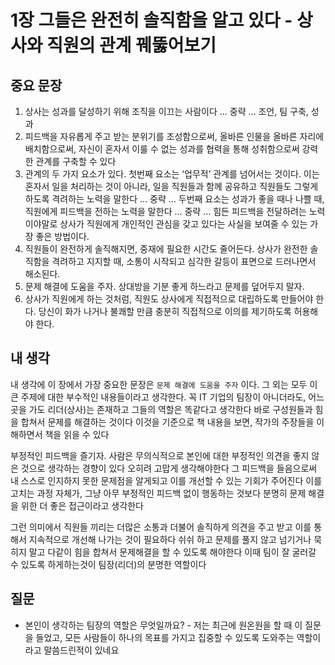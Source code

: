 # 1장 그들은 완전히 솔직함을 알고 있다 - 상사와 직원의 관계 꿰뚫어보기

## 중요 문장

1. 상사는 성과를 달성하기 위해 조직을 이끄는 사람이다 … 중략 … 조언, 팀 구축, 성과
2. 피드백을 자유롭게 주고 받는 분위기를 조성함으로써, 올바른 인물을 올바른 자리에 배치함으로써, 자신이 혼자서 이룰 수 없는 성과를 협력을 통해 성취함으로써 강력한 관계를 구축할 수 있다
3. 관계의 두 가지 요소가 있다. 첫번째 요소는 ‘업무적’ 관계를 넘어서는 것이다. 이는 혼자서 일을 처리하는 것이 아니라, 일을 직원들과 함께 공유하고 직원들도 그렇게 하도록 격려하는 노력을 말한다 … 중략 … 두번째 요소는 성과가 좋을 때나 나쁠 때, 직원에게 피드백을 전하는 노력을 말한다 … 중략 … 힘든 피드백을 전달하려는 노력이야말로 상사가 직원에게 개인적인 관심을 갖고 있다는 사실을 보여줄 수 있는 가장 좋은 방법이다.
4. 직원들이 완전하게 솔직해지면, 중재에 필요한 시간도 줄어든다. 상사가 완전한 솔직함을 격려하고 지지할 때, 소통이 시작되고 심각한 갈등이 표면으로 드러나면서 해소된다.
5. 문제 해결에 도움을 주자. 상대방을 기분 좋게 하느라고 문제를 덮어두지 말자.
6. 상사가 직원에게 하는 것처럼, 직원도 상사에게 직접적으로 대립하도록 만들어야 한다. 당신이 화가 나거나 불쾌할 만큼 충분히 직접적으로 이의를 제기하도록 허용해야 한다.

## 내 생각

내 생각에 이 장에서 가장 중요한 문장은 `문제 해결에 도움을 주자` 이다. 그 외는 모두 이 큰 주제에 대한 부수적인 내용들이라고 생각한다. 꼭 IT 기업의 팀장이 아니더라도, 어느 곳을 가도 리더(상사)는 존재하고 그들의 역할은 똑같다고 생각한다 바로 구성원들과 힘을 합쳐서 문제를 해결하는 것이다 이것을 기준으로 책 내용을 보면, 작가의 주장들을 이해하면서 책을 읽을 수 있다

부정적인 피드백을 즐기자. 사람은 무의식적으로 본인에 대한 부정적인 의견을 좋지 않은 것으로 생각하는 경향이 있다 오히려 고맙게 생각해야한다 그 피드백을 들음으로써 내 스스로 인지하지 못한 문제점을 알게되고 이를 개선할 수 있는 기회가 주어진다 이를 고치는 과정 자체가, 그냥 아무 부정적인 피드백 없이 행동하는 것보다 분명히 문제 해결을 위한 더 좋은 접근이라고 생각한다

그런 의미에서 직원들 끼리는  더많은 소통과 더불어 솔직하게 의견을 주고 받고 이를 통해서 지속적으로 개선해 나가는 것이 필요하다 쉬쉬 하고 문제를 풀지 않고 넘기거나 묵히지 말고 다같이 힘을 합쳐서 문제해결을 할 수 있도록 해야한다 이때 팀이 잘 굴러갈 수 있도록 하게하는것이 팀장(리더)의 분명한 역할이다

## 질문

- 본인이 생각하는 팀장의 역할은 무엇일까요? - 저는 최근에 원온원을 할 때 이 질문을 들었고, 모든 사람들이 하나의 목표를 가지고 집중할 수 있도록 도와주는 역할이라고 말씀드린적이 있네요